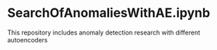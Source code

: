 # SearchOfAnomaliesWithAE.ipynb
This repository includes anomaly detection research with different autoencoders
